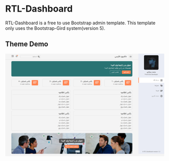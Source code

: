 # RTL-Dashboard
RTL-Dashboard is a free to use Bootstrap admin template. This template only uses the Bootstrap-Gird system(version 5).

## Theme Demo
![RTL-Dashboard](https://github.com/mohammadsjh/RTL-Dashboard/blob/main/sc.png?raw=true 
"RTL-Dashboard")